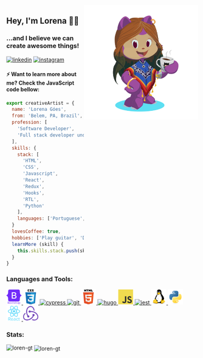 <img src="my-octocat.png?raw=true" width="300px" alt="Awesome Octocat" align="right" />

<h2 align="left">Hey, I'm Lorena 🤘🏽</h2>
<h3 align="left">...and I believe we can create awesome things!</h3>

<p align="left">
<a href="https://linkedin.com/in/lorenagoes" target="blank"><img align="center" src="https://cdn.jsdelivr.net/npm/simple-icons@3.0.1/icons/linkedin.svg" alt="linkedin" height="30" width="40" /></a>
<a href="https://instagram.com/loren.goes" target="blank"><img align="center" src="https://cdn.jsdelivr.net/npm/simple-icons@3.0.1/icons/instagram.svg" alt="instagram" height="30" width="40" /></a>

<h4 align="left">⚡ Want to learn more about me? Check the JavaScript code bellow:</h3>

```js
export creativeArtist = {
  name: 'Lorena Góes',
  from: 'Belem, PA, Brazil',
  profession: [
    'Software Developer',
    'Full stack developer under construction'
  ],
  skills: {
    stack: [
      'HTML',
      'CSS',
      'Javascript',
      'React',
      'Redux',
      'Hooks',
      'RTL',
      'Python'
    ],
    languages: ['Portuguese', 'English'],
  }
  lovesCoffee: true,
  hobbies: ['Play guitar', 'Drawing', 'Painting']
  learnMore (skill) {
    this.skills.stack.push(skill)
  }
}
```

<h3 align="left">Languages and Tools:</h3>
<p align="left"> <a href="https://getbootstrap.com" target="_blank"> <img src="https://raw.githubusercontent.com/devicons/devicon/master/icons/bootstrap/bootstrap-plain-wordmark.svg" alt="bootstrap" width="40" height="40"/> </a> <a href="https://www.w3schools.com/css/" target="_blank"> <img src="https://raw.githubusercontent.com/devicons/devicon/master/icons/css3/css3-original-wordmark.svg" alt="css3" width="40" height="40"/> </a> <a href="https://www.cypress.io" target="_blank"> <img src="https://raw.githubusercontent.com/simple-icons/simple-icons/6e46ec1fc23b60c8fd0d2f2ff46db82e16dbd75f/icons/cypress.svg" alt="cypress" width="40" height="40"/> </a> <a href="https://git-scm.com/" target="_blank"> <img src="https://www.vectorlogo.zone/logos/git-scm/git-scm-icon.svg" alt="git" width="40" height="40"/> </a> <a href="https://www.w3.org/html/" target="_blank"> <img src="https://raw.githubusercontent.com/devicons/devicon/master/icons/html5/html5-original-wordmark.svg" alt="html5" width="40" height="40"/> </a> <a href="https://gohugo.io/" target="_blank"> <img src="https://api.iconify.design/logos-hugo.svg" alt="hugo" width="40" height="40"/> </a> <a href="https://developer.mozilla.org/en-US/docs/Web/JavaScript" target="_blank"> <img src="https://raw.githubusercontent.com/devicons/devicon/master/icons/javascript/javascript-original.svg" alt="javascript" width="40" height="40"/> </a> <a href="https://jestjs.io" target="_blank"> <img src="https://www.vectorlogo.zone/logos/jestjsio/jestjsio-icon.svg" alt="jest" width="40" height="40"/> </a> <a href="https://www.linux.org/" target="_blank"> <img src="https://raw.githubusercontent.com/devicons/devicon/master/icons/linux/linux-original.svg" alt="linux" width="40" height="40"/> </a> <a href="https://www.python.org" target="_blank"> <img src="https://raw.githubusercontent.com/devicons/devicon/master/icons/python/python-original.svg" alt="python" width="40" height="40"/> </a> <a href="https://reactjs.org/" target="_blank"> <img src="https://raw.githubusercontent.com/devicons/devicon/master/icons/react/react-original-wordmark.svg" alt="react" width="40" height="40"/> </a> <a href="https://redux.js.org" target="_blank"> <img src="https://raw.githubusercontent.com/devicons/devicon/master/icons/redux/redux-original.svg" alt="redux" width="40" height="40"/> </a> </p>

<h3 align="left">Stats:</h3>

<p><img align="left" src="https://github-readme-stats.vercel.app/api/top-langs?username=loren-gt&theme=dracula&show_icons=true&locale=en&layout=compact" alt="loren-gt" /></p>
<p>&nbsp;<img align="center" src="https://github-readme-stats.vercel.app/api?username=loren-gt&theme=dracula&show_icons=true&locale=en" alt="loren-gt" /></p>
